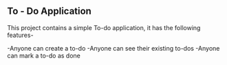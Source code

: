 ## To - Do Application


This project contains a simple To-do application, it has the following features-

-Anyone can create a to-do
-Anyone can see their existing to-dos
-Anyone can mark a to-do as done